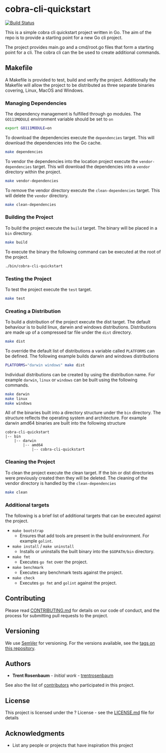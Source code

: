 # cobra-cli-quickstart
[![Build Status](https://travis-ci.org/trentrosenbaum/cobra-cli-quickstart.svg?branch=introduce-travis-ci)](https://travis-ci.org/trentrosenbaum/cobra-cli-quickstart)

This is a simple cobra cli quickstart project written in Go.  The aim of the repo is to provide a starting point for a new Go cli project.

The project provides main.go and a cmd/root.go files that form a starting point for a cli.  The cobra cli can the be used to create additional commands.

## Makefile
A Makefile is provided to test, build and verify the project.  Additionally the Makefile will allow the project to 
be distributed as three separate binaries covering, Linux, MacOS and Windows.

### Managing Dependencies
The dependency management is fulfilled through go modules.  The `GO111MODULE` environment variable should be set to `on`

```bash
export GO111MODULE=on
```

To download the dependencies execute the `dependencies` target.  This will download the dependencies into the Go cache.

```bash
make dependencies
```

To vendor the dependencies into the location project execute the `vendor-dependencies` target.  This will download the dependencies into a `vendor` directory within the project.

```bash
make vendor-dependencies
```

To remove the vendor directory execute the `clean-dependencies` target.  This will delete the `vendor` directory.

```bash
make clean-dependencies
```

### Building the Project
To build the project execute the `build` target.  The binary will be placed in a `bin` directory.

```bash
make build
```
To execute the binary the following command can be executed at the root of the project.

```bash
./bin/cobra-cli-quickstart
```

### Testing the Project
To test the project execute the `test` target.

```bash
make test
```

### Creating a Distribution
To build a distribution of the project execute the dist target.  The default behaviour is to build linux, darwin and windows distributions.
Distributions are made up of a compressed tar file under the `dist` directory.

```bash
make dist
```

To override the default list of distributions a variable called `PLATFORMS` can be defined.  The following example builds darwin and windows distributions

```bash
PLATFORMS="darwin windows" make dist
``` 

Individual distributions can be created by using the distribution name.  For example `darwin`, `linux` or `windows` can be built using the following commands.

```bash
make darwin
make linux
make windows
```

All of the binaries built into a directory structure under the `bin` directory.  The structure reflects the operating system and architecture.
For example darwin amd64 binaries are built into the following structure

```
cobra-cli-quickstart
|-- bin
    |-- darwin
        |-- amd64
            |-- cobra-cli-quickstart

```

### Cleaning the Project

To clean the project execute the clean target.  If the bin or dist directories were previously created then they will be deleted.
The cleaning of the vendor directory is handled by the `clean-dependencies`

```bash
make clean
```

### Additional targets

The following is a brief list of additional targets that can be executed against the project.

* `make bootstrap`
  * Ensures that add tools are present in the build environment. For example `golint`.
* `make install` / `make uninstall`
  * Installs or uninstalls the built binary into the `$GOPATH/bin` directory.
* `make fmt`
  * Executes `go fmt` over the project.
* `make benchmark`
  * Executes any benchmark tests against the project.
* `make check`
  * Executes `go fmt` and `golint` against the project.
  
## Contributing

Please read [CONTRIBUTING.md](CONTRIBUTING.md) for details on our code of conduct, and the process for submitting pull requests to the project.

## Versioning

We use [SemVer](http://semver.org/) for versioning. For the versions available, see the [tags on this repository](https://github.com/your/project/tags). 

## Authors

* **Trent Rosenbaum** - *Initial work* - [trentrosenbaum](https://github.com/trentrosenbaum)

See also the list of [contributors](https://github.com/your/project/contributors) who participated in this project.

## License

This project is licensed under the ? License - see the [LICENSE.md](LICENSE.md) file for details

## Acknowledgments

* List any people or projects that have inspiration this project